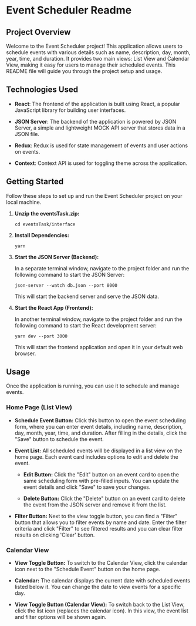 # Event Scheduler Readme

## Project Overview

Welcome to the Event Scheduler project! This application allows users to schedule events with various details such as name, description, day, month, year, time, and duration. It provides two main views: List View and Calendar View, making it easy for users to manage their scheduled events. This README file will guide you through the project setup and usage.

## Technologies Used

- **React**: The frontend of the application is built using React, a popular JavaScript library for building user interfaces.

- **JSON Server**: The backend of the application is powered by JSON Server, a simple and lightweight MOCK API server that stores data in a JSON file.

- **Redux**: Redux is used for state management of events and user actions on events.

- **Context**: Context API is used for toggling theme across the application.

## Getting Started

Follow these steps to set up and run the Event Scheduler project on your local machine.

1. **Unzip the eventsTask.zip:**

   ```
   cd eventsTask/interface
   ```

2. **Install Dependencies:**

   ```
   yarn
   ```

3. **Start the JSON Server (Backend):**

   In a separate terminal window, navigate to the project folder and run the following command to start the JSON Server:

   ```
   json-server --watch db.json --port 8000
   ```

   This will start the backend server and serve the JSON data.

4. **Start the React App (Frontend):**

   In another terminal window, navigate to the project folder and run the following command to start the React development server:

   ```
   yarn dev --port 3000
   ```

   This will start the frontend application and open it in your default web browser.

## Usage

Once the application is running, you can use it to schedule and manage events.

### Home Page (List View)

- **Schedule Event Button:** Click this button to open the event scheduling form, where you can enter event details, including name, description, day, month, year, time, and duration. After filling in the details, click the "Save" button to schedule the event.

- **Event List:** All scheduled events will be displayed in a list view on the home page. Each event card includes options to edit and delete the event.

  - **Edit Button:** Click the "Edit" button on an event card to open the same scheduling form with pre-filled inputs. You can update the event details and click "Save" to save your changes.

  - **Delete Button:** Click the "Delete" button on an event card to delete the event from the JSON server and remove it from the list.

- **Filter Button:** Next to the view toggle button, you can find a "Filter" button that allows you to filter events by name and date. Enter the filter criteria and click "Filter" to see filtered results and you can clear filter results on clicking 'Clear' button.

### Calendar View

- **View Toggle Button:** To switch to the Calendar View, click the calendar icon next to the "Schedule Event" button on the home page.

- **Calendar:** The calendar displays the current date with scheduled events listed below it. You can change the date to view events for a specific day.

- **View Toggle Button (Calendar View):** To switch back to the List View, click the list icon (replaces the calendar icon). In this view, the event list and filter options will be shown again.
